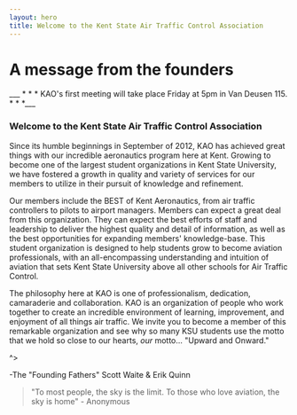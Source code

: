 ```yaml
---
layout: hero
title: Welcome to the Kent State Air Traffic Control Association
---
```

# A message from the founders 



___ * * * KAO's first meeting will take place Friday at 5pm in Van Deusen 115. * * *___

### Welcome to the Kent State Air Traffic Control Association

Since its humble beginnings in September of 2012, KAO has achieved great things with our incredible aeronautics program here at Kent. Growing to become one of the largest student organizations in Kent State University, we have fostered a growth in quality and variety of services for our members to utilize in their pursuit of knowledge and refinement.

Our members include the BEST of Kent Aeronautics, from air traffic controllers to pilots to airport managers. Members can expect a great deal from this organization. They can expect the best efforts of staff and leadership to deliver the highest quality and detail of information, as well as the best opportunities for expanding members' knowledge-base. This student organization is designed to help students grow to become aviation professionals, with an all-encompassing understanding and intuition of aviation that sets Kent State University above all other schools for Air Traffic Control.

The philosophy here at KAO is one of professionalism, dedication, camaraderie and collaboration. KAO is an organization of people who work together to create an incredible environment of learning, improvement, and enjoyment of all things air traffic. We invite you to become a member of this remarkable organization and see why so many KSU students use the motto that we hold so close to our hearts, _our_ motto... "Upward and Onward."

^>

-The "Founding Fathers"  Scott Waite & Erik Quinn

> "To most people, the sky is the limit. To those who love aviation, the sky is home" - Anonymous
